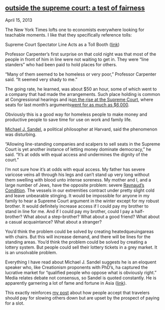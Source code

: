 ## [outside the supreme court: a test of fairness](/2013/04/15/outside-the-supreme-court-a-test-of-fairness/ "outside the supreme court: a test of fairness")

April 15, 2013
            

The New York Times lofts one to economists everywhere looking for teachable moments. I like that they specifically reference tolls:

Supreme Court Spectator Line Acts as a Toll Booth ([link](http://www.nytimes.com/2013/04/16/us/supreme-court-spectator-line-acts-as-a-toll-booth.html?hp&_r=0))

Professor Carpenter’s first surprise on that cold night was that most of the people in front of him in line were not waiting to get in. They were “line standers” who had been paid to hold places for others.

“Many of them seemed to be homeless or very poor,” Professor Carpenter said. “It seemed very shady to me.”

The going rate, he learned, was about $50 an hour, some of which went to a company that had made the arrangements. Such place holding is common at Congressional hearings and is[on the rise at the Supreme Court](http://thecaucus.blogs.nytimes.com/2013/03/24/days-early-a-line-forms-at-the-supreme-court/), where seats for last month’s arguments[went for as much as $6,000](http://www.sfexaminer.com/news/2013/03/supreme-court-gay-marriage-tickets-cost-time-money).

Obviously this is a good way for homeless people to make money and productive people to save time for use on work and family life.

[Michael J. Sandel](http://www.gov.harvard.edu/people/faculty/michael-sandel), a political philosopher at Harvard, said the phenomenon was disturbing.

“Allowing line-standing companies and scalpers to sell seats in the Supreme Court is yet another instance of letting money dominate democracy,” he said. “It’s at odds with equal access and undermines the dignity of the court.”

I’m not sure how it’s at odds with equal access. My father has severe varicose veins all through his legs and can’t stand up very long without them swelling with blood unto intense soreness. My mother and I, and a large number of Jews, have the opposite problem: severe [Raynaud’s Condition](http://en.wikipedia.org/wiki/Raynaud). The vessels in our extremities contract under pretty slight cold and leave unbearable stinging. It would be impossible for anyone in my family to hear a Supreme Court argument in the winter except for my robust brother. It would definitely increase access if I could pay my brother to stand in line for me. And if I could pay my brother, could I pay a half-brother? What about a step-brother? What about a good friend? What about a casual acquaintance? What about a stranger?

You’d think the problem could be solved by creating heatedqueuingareas with chairs. But this will increase demand, and there will be lines for the standing areas. You’d think the problem could be solved by creating a lottery system. But people could sell their lottery tickets in a grey market. It is an unsolvable problem.

Everything I have read about Michael J. Sandel suggests he is an eloquent speaker who, like Creationism proponents with PhD’s, ha captured the lucrative market for “qualified people who oppose what is obviously right.” Media relates debate not consensus, so Sandel is quoted constantly. He is apparently garnering a lot of fame and fortune in Asia ([link](http://www.nytimes.com/2013/03/06/opinion/friedman-the-professors-big-stage.html)).

This exactly reinforces [my post](http://priceroads.com/2013/04/09/two-arguments-one-model/ "Two arguments, one model?") about how people accept that travelers should pay for slowing others down but are upset by the prospect of paying for a slot.

					            